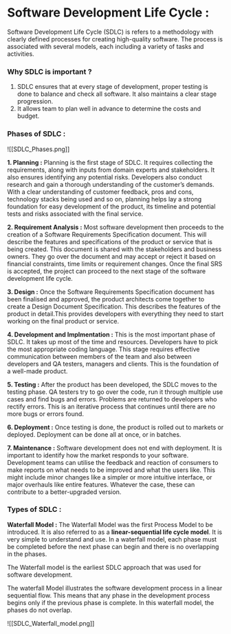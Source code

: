 # Software Development Life Cycle :


Software Development Life Cycle (SDLC) is refers to a methodology with clearly defined processes for creating high-quality software. The process is associated with several models, each including a variety of tasks and activities.


### Why SDLC is important ?

1. SDLC ensures that at every stage of development, proper testing is done to balance and check all software. It also maintains a clear stage progression.
2. It allows team to plan well in advance to determine the costs and budget.



### Phases of SDLC :

![[SDLC_Phases.png]]


**1. Planning :** Planning is the first stage of SDLC. It requires collecting the requirements, along with inputs from domain experts and stakeholders. It also ensures identifying any potential risks. Developers also conduct research and gain a thorough understanding of the customer’s demands. With a clear understanding of customer feedback, pros and cons, technology stacks being used and so on, planning helps lay a strong foundation for easy development of the product, its timeline and potential tests and risks associated with the final service.

**2. Requirement Analysis :** Most software development then proceeds to the creation of a Software Requirements Specification document. This will describe the features and specifications of the product or service that is being created. This document is shared with the stakeholders and business owners. They go over the document and may accept or reject it based on financial constraints, time limits or requirement changes. Once the final SRS is accepted, the project can proceed to the next stage of the software development life cycle.

**3. Design :** Once the Software Requirements Specification document has been finalised and approved, the product architects come together to create a Design Document Specification. This describes the features of the product in detail.This provides developers with everything they need to start working on the final product or service.

**4. Development and Implmentation :** This is the most important phase of SDLC. It takes up most of the time and resources. Developers have to pick the most appropriate coding language. This stage requires effective communication between members of the team and also between developers and QA testers, managers and clients. This is the foundation of a well-made product.

**5. Testing :** After the product has been developed, the SDLC moves to the testing phase. QA testers try to go over the code, run it through multiple use cases and find bugs and errors. Problems are returned to developers who rectify errors. This is an iterative process that continues until there are no more bugs or errors found.

**6. Deployment :** Once testing is done, the product is rolled out to markets or deployed. Deployment can be done all at once, or in batches.

**7. Maintenance :** Software development does not end with deployment. It is important to identify how the market responds to your software. Development teams can utilise the feedback and reaction of consumers to make reports on what needs to be improved and what the users like. This might include minor changes like a simpler or more intuitive interface, or major overhauls like entire features. Whatever the case, these can contribute to a better-upgraded version.


### Types of SDLC :

**Waterfall Model :** The Waterfall Model was the first Process Model to be introduced. It is also referred to as a **linear-sequential life cycle model**. It is very simple to understand and use. In a waterfall model, each phase must be completed before the next phase can begin and there is no overlapping in the phases.

The Waterfall model is the earliest SDLC approach that was used for software development.

The waterfall Model illustrates the software development process in a linear sequential flow. This means that any phase in the development process begins only if the previous phase is complete. In this waterfall model, the phases do not overlap.


![[SDLC_Waterfall_model.png]]